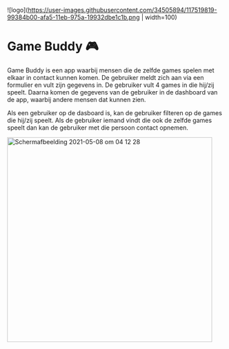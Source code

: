 ![logo](https://user-images.githubusercontent.com/34505894/117519819-99384b00-afa5-11eb-975a-19932dbe1c1b.png | width=100)

# Game Buddy 🎮

Game Buddy is een app waarbij mensen die de zelfde games spelen met elkaar in contact kunnen komen. De gebruiker meldt zich aan via een formulier en vult zijn gegevens in. De gebruiker vult 4 games in die hij/zij speelt. Daarna komen de gegevens van de gebruiker in de dashboard van de app, waarbij andere mensen dat kunnen zien.

Als een gebruiker op de dasboard is, kan de gebruiker filteren op de games die hij/zij speelt. Als de gebruiker iemand vindt die ook de zelfde games speelt dan kan de gebruiker met die persoon contact opnemen.

<img width="475" alt="Schermafbeelding 2021-05-08 om 04 12 28" src="https://user-images.githubusercontent.com/34505894/117522436-abb98100-afb3-11eb-9aa3-f952b2ab07bb.png">
